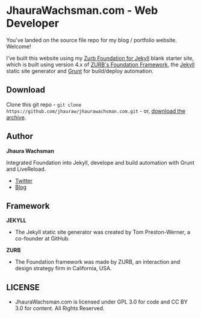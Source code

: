 # JhauraWachsman.com - Web Developer

You've landed on the source file repo for my blog / portfolio website. Welcome!

I've built this website using my [Zurb Foundation for Jekyll](https://github.com/jhauraw/foundation-jekyll) blank starter site, which is built using version 4.x of [ZURB's Foundation Framework](http://foundation.zurb.com/), the [Jekyll](http://jekyllrb.com/) static site generator and [Grunt](http://gruntjs.com/) for build/deploy automation.

## Download

Clone this git repo - `git clone https://github.com/jhauraw/jhaurawachsman.com.git` - or, [download the archive](https://github.com/jhauraw/jhaurawachsman.com/zipball/master).

## Author

**Jhaura Wachsman**

Integrated Foundation into Jekyll, develope and build automation with Grunt and LiveReload.

  - [Twitter](http://twitter.com/JhauraWachsman)
  - [Blog](http://jhauarawachsman.com)

## Framework

**JEKYLL**

  - The Jekyll static site generator was created by Tom Preston-Werner, a co-founder at GitHub.

**ZURB**

  - The Foundation framework was made by ZURB, an interaction and design strategy firm in California, USA.

## LICENSE

  - JhauraWachsman.com is licensed under GPL 3.0 for code and CC BY 3.0 for content. All Rights Reserved.